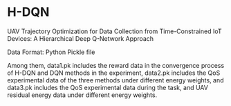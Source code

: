 # H-DQN
UAV Trajectory Optimization for Data Collection from Time-Constrained IoT Devices: A Hierarchical Deep Q-Network Approach

Data Format: Python Pickle file

Among them, data1.pk includes the reward data in the convergence process of H-DQN and DQN methods in the experiment, data2.pk includes the QoS experimental data of the three methods under different energy weights, and data3.pk includes the QoS experimental data during the task, and UAV residual energy data under different energy weights.
